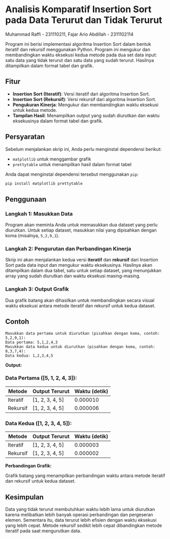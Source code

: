 # Analisis Komparatif Insertion Sort pada Data Terurut dan Tidak Terurut

Muhammad Raffi - 231110211,
Fajar Ario Abdillah - 2311102114

Program ini berisi implementasi algoritma Insertion Sort dalam bentuk iteratif dan rekursif menggunakan Python. Program ini mengukur dan membandingkan waktu eksekusi kedua metode pada dua set data input: satu data yang tidak terurut dan satu data yang sudah terurut. Hasilnya ditampilkan dalam format tabel dan grafik.

## Fitur

- **Insertion Sort (Iteratif)**: Versi iteratif dari algoritma Insertion Sort.
- **Insertion Sort (Rekursif)**: Versi rekursif dari algoritma Insertion Sort.
- **Pengukuran Kinerja**: Mengukur dan membandingkan waktu eksekusi untuk kedua metode.
- **Tampilan Hasil**: Menampilkan output yang sudah diurutkan dan waktu eksekusinya dalam format tabel dan grafik.

## Persyaratan

Sebelum menjalankan skrip ini, Anda perlu menginstal dependensi berikut:

- `matplotlib` untuk menggambar grafik
- `prettytable` untuk menampilkan hasil dalam format tabel

Anda dapat menginstal dependensi tersebut menggunakan `pip`:

```bash
pip install matplotlib prettytable
```

## Penggunaan

### Langkah 1: Masukkan Data

Program akan meminta Anda untuk memasukkan dua dataset yang perlu diurutkan. Untuk setiap dataset, masukkan nilai yang dipisahkan dengan koma (misalnya, `5,2,9,1`).

### Langkah 2: Pengurutan dan Perbandingan Kinerja

Skrip ini akan menjalankan kedua versi **iteratif** dan **rekursif** dari Insertion Sort pada data input dan mengukur waktu eksekusinya. Hasilnya akan ditampilkan dalam dua tabel, satu untuk setiap dataset, yang menunjukkan array yang sudah diurutkan dan waktu eksekusi masing-masing.

### Langkah 3: Output Grafik

Dua grafik batang akan dihasilkan untuk membandingkan secara visual waktu eksekusi antara metode iteratif dan rekursif untuk kedua dataset.

## Contoh

```plaintext
Masukkan data pertama untuk diurutkan (pisahkan dengan koma, contoh: 5,2,9,1):
Data pertama: 5,1,2,4,3
Masukkan data kedua untuk diurutkan (pisahkan dengan koma, contoh: 8,3,7,4):
Data kedua: 1,2,3,4,5
```

**Output:**

### Data Pertama ([5, 1, 2, 4, 3]):
| Metode    | Output Terurut   | Waktu (detik) |
|-----------|------------------|---------------|
| Iteratif  | [1, 2, 3, 4, 5]  | 0.000010      |
| Rekursif  | [1, 2, 3, 4, 5]  | 0.000006      |

### Data Kedua ([1, 2, 3, 4, 5]):
| Metode    | Output Terurut   | Waktu (detik) |
|-----------|------------------|---------------|
| Iteratif  | [1, 2, 3, 4, 5]  | 0.000003      |
| Rekursif  | [1, 2, 3, 4, 5]  | 0.000002      |

**Perbandingan Grafik:**

Grafik batang yang menampilkan perbandingan waktu antara metode iteratif dan rekursif untuk kedua dataset.

## Kesimpulan

Data yang tidak terurut membutuhkan waktu lebih lama untuk diurutkan karena melibatkan lebih banyak operasi perbandingan dan pergeseran elemen. Sementara itu, data terurut lebih efisien dengan waktu eksekusi yang lebih cepat. Metode rekursif sedikit lebih cepat dibandingkan metode iteratif pada saat mengurutkan data.


